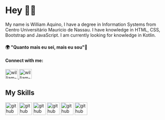 # Hey 👋🏿

My name is William Aquino, I have a degree in Information Systems from Centro Universitário Maurício de Nassau. I have knowledge in HTML, CSS, Bootstrap and JavaScript. I am currently looking for knowledge in Kotlin.

#### 🌍 "Quanto mais eu sei, mais eu sou"🧠

#### Connect with me:
<a href="https://www.linkedin.com/in/william-aquino-7ba42a165/">
    <img height="30" width="40" src="https://cdn.jsdelivr.net/npm/simple-icons@3.0.1/icons/linkedin.svg" alt="william-linkedin" style="max-width: 100%;" >
    </a>
<a href="https://www.instagram.com/_williamaquino/?igshid=1izwse699toiz" target="_blank">
    <img height="30" width="40" src="https://cdn.jsdelivr.net/npm/simple-icons@3.0.1/icons/instagram.svg" alt="william-instagram" style="max-width: 100%;"></a>

## My Skills
<img src="https://cdn.icon-icons.com/icons2/1488/PNG/512/5352-html5_102567.png" alt="github" width="40" height="40" style="max-width: 100%;"></img>
<img src="https://cdn.icon-icons.com/icons2/2107/PNG/512/file_type_css_icon_130661.png" alt="github" width="40" height="40" style="max-width: 100%;">
<img src=" https://cdn.icon-icons.com/icons2/2415/PNG/512/bootstrap_plain_logo_icon_146619.png" alt="github" width="40" height="40" style="max-width: 100%;">
 <img src="https://cdn.icon-icons.com/icons2/2108/PNG/512/javascript_icon_130900.png" alt="github" width="40" height="40" style="max-width: 100%;">
  <img src="https://icon-icons.com/pt/icone/github-logo/73546" alt="github" width="40" height="40" style="max-width: 100%;">
  <img src="https://icon-icons.com/pt/icone/arquivo-tipo-flutter/130599" alt="github" width="40" height="40" style="max-width: 100%;">
